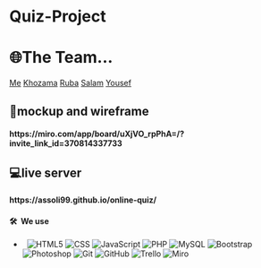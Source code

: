 # Quiz-Project

<h1>🌐The Team...</h1>
 <a href="https://github.com/ASSOLI99">Me</a>
 <a href="https://github.com/khozama21">Khozama</a>
 <a href="https://github.com/RubaAlmasri">Ruba</a>
 <a href="https://github.com/salambelal">Salam</a>
 <a href="https://github.com/yousefalhindawi">Yousef</a>
 
 <h2>💼mockup and wireframe</h2>
 <h4> https://miro.com/app/board/uXjVO_rpPhA=/?invite_link_id=370814337733 </h4>
 
  <h2>💻live server</h2>
   <h4> https://assoli99.github.io/online-quiz/ </h4>

 <h4> 🛠 &nbsp;We use</h4>

- &nbsp;
  ![HTML5](https://img.shields.io/badge/-HTML5-333333?style=flat&logo=HTML5)
  ![CSS](https://img.shields.io/badge/-CSS-333333?style=flat&logo=CSS3&logoColor=1572B6)
  ![JavaScript](https://img.shields.io/badge/-JavaScript-333333?style=flat&logo=javascript)
  ![PHP](https://img.shields.io/badge/-PHP-333333?style=flat&logo=PHP)
  ![MySQL](https://img.shields.io/badge/-MySQL-333333?style=flat&logo=mysql)
  ![Bootstrap](https://img.shields.io/badge/-Bootstrap-333333?style=flat&logo=bootstrap&logoColor=563D7C)
  ![Photoshop](https://img.shields.io/badge/-Photoshop-333333?style=flat&logo=adobe-photoshop)
  ![Git](https://img.shields.io/badge/-Git-333333?style=flat&logo=git)
  ![GitHub](https://img.shields.io/badge/-GitHub-333333?style=flat&logo=github)
  ![Trello](https://img.shields.io/badge/-Trello-333333?style=flat&logo=)
  ![Miro](https://img.shields.io/badge/-Miro-333333?style=flat&logo=)
